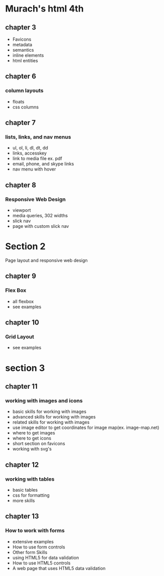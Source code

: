# Murach's html 4th

## chapter 3

- Favicons
- metadata
- semantics
- inline elements
- html entities

## chapter 6

### column layouts

- floats
- css columns

## chapter 7

### lists, links, and nav menus

- ul, ol, li, dl, dt, dd
- links, accesskey
- link to media file ex. pdf
- email, phone, and skype links
- nav menu with hover

## chapter 8

### Responsive Web Design

- viewport
- media queries, 302 widths
- slick nav
- page with custom slick nav

# Section 2

Page layout and responsive web design

## chapter 9

### Flex Box

- all flexbox
- see examples

## chapter 10

### Grid Layout

- see examples

# section 3

## chapter 11

### working with images and icons

- basic skills for working with images
- advanced skills for working with images
- related skills for working with images
- use image editor to get coordinates for image map(ex. image-map.net)
- where to get images
- where to get icons
- short section on favicons
- working with svg's


## chapter 12
### working with tables 
- basic tables
- css for formatting
- more skills

## chapter 13
### How to work with forms
- extensive examples
- How to use form controls
- Other form Skills
- using HTML5 for data validation
- How to use HTML5 controls
- A web page that uses HTML5 data validation

